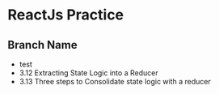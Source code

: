 # ReactJs Practice

## Branch Name
- test
- 3.12 Extracting State Logic into a Reducer
- 3.13 Three steps to Consolidate state logic with a reducer